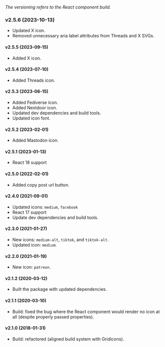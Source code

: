 _The versioning refers to the React component build._

### v2.5.6 (2023-10-13)
* Updated X icon.
* Removed unnecessary aria label attributes from Threads and X SVGs.

#### v2.5.5 (2023-09-15)
* Added X icon.

#### v2.5.4 (2023-07-10)
* Added Threads icon.

#### v2.5.3 (2023-06-15)
* Added Fediverse icon.
* Added Nextdoor icon.
* Updated dev dependencies and build tools.
* Updated icon font.

#### v2.5.2 (2023-02-01)
* Added Mastodon icon.

#### v2.5.1 (2023-01-13)
* React 18 support

#### v2.5.0 (2022-02-01)
* Added copy post url button.

#### v2.4.0 (2021-09-01)
* Updated icons: `medium`, `facebook`
* React 17 support
* Update dev dependencies and build tools.

#### v2.3.0 (2021-01-27)
* New icons: `medium-alt`, `tiktok`, and `tiktok-alt`.
* Updated icon: `medium`.

#### v2.2.0 (2021-01-19)
* New icon: `patreon`.

#### v2.1.2 (2020-03-12)
* Built the package with updated dependencies.

#### v2.1.1 (2020-03-10)
* Build: fixed the bug where the React component would render no icon at all (despite properly passed properties).

#### v2.1.0 (2018-01-31)
* Build: refactored (aligned build system with Gridicons).
